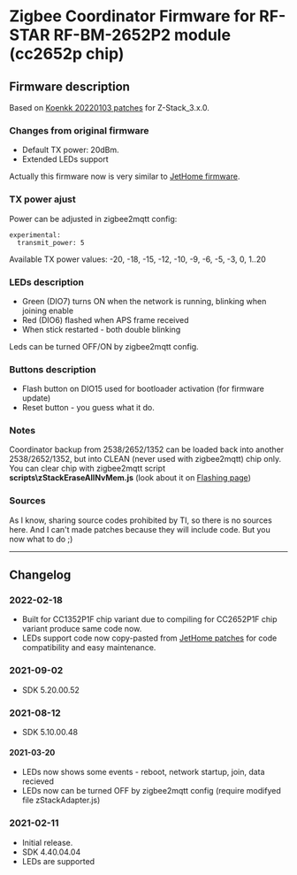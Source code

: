 # Zigbee Coordinator Firmware for RF-STAR RF-BM-2652P2 module (cc2652p chip)

## Firmware description

Based on [Koenkk 20220103 patches](https://github.com/Koenkk/Z-Stack-firmware/blob/master/coordinator/Z-Stack_3.x.0/firmware.patch) for Z-Stack_3.x.0.

### Changes from original firmware
- Default TX power: 20dBm.
- Extended LEDs support

Actually this firmware now is very similar to [JetHome firmware](https://github.com/jethome-ru/zigbee-firmware/tree/master/ti/coordinator/cc2652).

### TX power ajust

Power can be adjusted in zigbee2mqtt config:

    experimental:
      transmit_power: 5

Available TX power values: -20, -18, -15, -12, -10, -9, -6, -5, -3, 0, 1..20

### LEDs description
- Green (DIO7) turns ON when the network is running, blinking when joining enable
- Red (DIO6) flashed when APS frame received
- When stick restarted - both double blinking

Leds can be turned OFF/ON by zigbee2mqtt config.

### Buttons description
- Flash button on DIO15 used for bootloader activation (for firmware update)
- Reset button - you guess what it do.

### Notes

Coordinator backup from 2538/2652/1352 can be loaded back into another 2538/2652/1352, but into CLEAN (never used with zigbee2mqtt) chip only.
You can clear chip with zigbee2mqtt script **scripts\zStackEraseAllNvMem.js** (look about it on [Flashing page](https://github.com/egony/cc2652p_E72-2G4M20S1E/wiki/Flashing))

### Sources

As I know, sharing source codes prohibited by TI, so there is no sources here. And I can't made patches because they will include code. But you now what to do ;)

---

## Changelog

### 2022-02-18

- Built for CC1352P1F chip variant due to compiling for CC2652P1F chip variant produce same code now.
- LEDs support code now copy-pasted from [JetHome patches](https://github.com/jethome-ru/zigbee-firmware/tree/master/ti/coordinator/cc2652) for code compatibility and easy maintenance.

### 2021-09-02

- SDK 5.20.00.52

### 2021-08-12

- SDK 5.10.00.48

#### 2021-03-20

- LEDs now shows some events - reboot, network startup, join, data recieved
- LEDs now can be turned OFF by zigbee2mqtt config (require modifyed file zStackAdapter.js)

### 2021-02-11

- Initial release.
- SDK 4.40.04.04
- LEDs are supported
